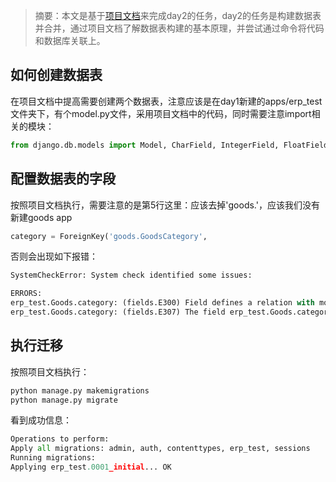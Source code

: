 ﻿> 摘要：本文是基于[项目文档](https://gitee.com/liuwei16/sweettalk-django4.2#day2)来完成day2的任务，day2的任务是构建数据表并合并，通过项目文档了解数据表构建的基本原理，并尝试通过命令将代码和数据库关联上。

## 如何创建数据表
在项目文档中提高需要创建两个数据表，注意应该是在day1新建的apps/erp_test文件夹下，有个model.py文件，采用项目文档中的代码，同时需要注意import相关的模块：

```python
from django.db.models import Model, CharField, IntegerField, FloatField, ForeignKey, SET_NULL
```

## 配置数据表的字段
按照项目文档执行，需要注意的是第5行这里：应该去掉'goods.'，应该我们没有新建goods app

```python
category = ForeignKey('goods.GoodsCategory',
```
否则会出现如下报错：

```python
SystemCheckError: System check identified some issues:

ERRORS:
erp_test.Goods.category: (fields.E300) Field defines a relation with model 'goods.GoodsCategory', which is either not installed, or is abstract.
erp_test.Goods.category: (fields.E307) The field erp_test.Goods.category was declared with a lazy reference to 'goods.goodscategory', but app 'goods' isn't installed.
```

## 执行迁移
按照项目文档执行：
```python
python manage.py makemigrations
python manage.py migrate
```
看到成功信息：

```python
Operations to perform:
Apply all migrations: admin, auth, contenttypes, erp_test, sessions
Running migrations:
Applying erp_test.0001_initial... OK
```


